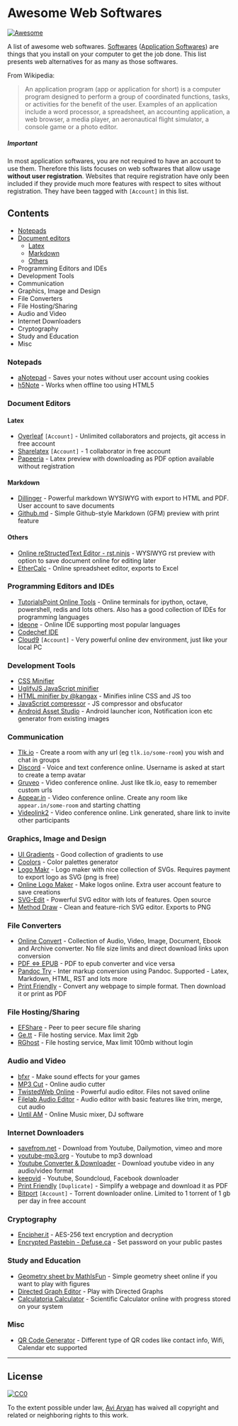# Awesome Web Softwares

[![Awesome](https://cdn.rawgit.com/sindresorhus/awesome/d7305f38d29fed78fa85652e3a63e154dd8e8829/media/badge.svg)](https://github.com/sindresorhus/awesome)

A list of awesome web softwares. 
[Softwares](https://en.wikipedia.org/wiki/Outline_of_software) ([Application Softwares](https://en.wikipedia.org/wiki/Application_software)) are things that you install on your computer to get the job done. This list presents web alternatives for as many as those softwares. 

From Wikipedia:

> An application program (app or application for short) is a computer program designed to perform a group of coordinated functions, tasks, or activities for the benefit of the user. Examples of an application include a word processor, a spreadsheet, an accounting application, a web browser, a media player, an aeronautical flight simulator, a console game or a photo editor.

##### Important

In most application softwares, you are not required to have an account to use them. Therefore this lists focuses on web softwares that allow usage **without user registration**.
Websites that require registration have only been included if they provide much more features with respect to sites without registration.
They have been tagged with `[Account]` in this list. 


## Contents

* [Notepads](#notepads)
* [Document editors](#document-editors)
	* [Latex](#latex)
	* [Markdown](#markdown)
	* [Others](#doc-eds-others)
* Programming Editors and IDEs
* Development Tools
* Communication
* Graphics, Image and Design
* File Converters
* File Hosting/Sharing
* Audio and Video
* Internet Downloaders
* Cryptography
* Study and Education
* Misc


### Notepads

* [aNotepad](https://anotepad.com/) - Saves your notes without user account using cookies
* [h5Note](http://h5note.com/) - Works when offline too using HTML5


### Document Editors

#### Latex

* [Overleaf](https://www.overleaf.com/) `[Account]` - Unlimited collaborators and projects, git access in free account 
* [Sharelatex](http://sharelatex.com/) `[Account]` - 1 collaborator in free account
* [Papeeria](https://papeeria.com/) - Latex preview with downloading as PDF option available without registration

#### Markdown

* [Dillinger](http://dillinger.io/) - Powerful markdown WYSIWYG with export to HTML and PDF. User account to save documents
* [Github.md](http://aviaryan.in/javascripts/github.md/) - Simple Github-style Markdown (GFM) preview with print feature

#### <a name="doc-eds-others"></a> Others

* [Online reStructedText Editor - rst.ninjs](http://rst.ninjs.org/) - WYSIWYG rst preview with option to save document online for editing later
* [EtherCalc](https://ethercalc.net/) - Online spreadsheet editor, exports to Excel



### Programming Editors and IDEs

* [TutorialsPoint Online Tools](https://www.tutorialspoint.com/codingground.htm) - Online terminals for ipython, octave, 
powershell, redis and lots others. Also has a good collection of IDEs for programming languages
* [Ideone](http://ideone.com/) - Online IDE supporting most popular languages
* [Codechef IDE](https://www.codechef.com/ide)
* [Cloud9](https://c9.io/) `[Account]`  - Very powerful online dev environment, just like your local PC


### Development Tools

* [CSS Minifier](http://cssminifier.com/)
* [UglifyJS JavaScript minifier](https://skalman.github.io/UglifyJS-online/)
* [HTML minifier by @kangax](https://kangax.github.io/html-minifier/) - Minifies inline CSS and JS too
* [JavaScript compressor](http://javascriptcompressor.com/) - JS compressor and obsfucator
* [Android Asset Studio](https://romannurik.github.io/AndroidAssetStudio/) - Android launcher icon, Notification icon etc generator from existing images


### Communication

* [Tlk.io](http://tlk.io/) - Create a room with any url (eg `tlk.io/some-room`) you wish and chat in groups
* [Discord](https://discordapp.com/) - Voice and text conference online. Username is asked at start to create a temp avatar
* [Gruveo](https://www.gruveo.com/) - Video conference online. Just like tlk.io, easy to remember custom urls
* [Appear.in](https://appear.in/) - Video conference online. Create any room like `appear.in/some-room` and starting chatting
* [Videolink2](https://videolink2.me/start) - Video conference online. Link generated, share link to invite other participants


### Graphics, Image and Design

* [UI Gradients](http://uigradients.com/) - Good collection of gradients to use
* [Coolors](https://coolors.co/) - Color palettes generator
* [Logo Makr](https://logomakr.com/) - Logo maker with nice collection of SVGs. Requires payment to export logo as SVG (png is free)
* [Online Logo Maker](http://www.onlinelogomaker.com/) - Make logos online. Extra user account feature to save creations
* [SVG-Edit](https://svg-edit.github.io/svgedit/releases/svg-edit-2.8.1/svg-editor.html) - Powerful SVG editor with lots of features. Open source
* [Method Draw](http://editor.method.ac/) - Clean and feature-rich SVG editor. Exports to PNG


### File Converters

* [Online Convert](http://www.online-convert.com/) - Collection of Audio, Video, Image, Document, Ebook and Archive converter. No file size limits and direct download links 
upon conversion
* [PDF <=> EPUB](http://pdfepub.com/) - PDF to epub converter and vice versa
* [Pandoc Try](https://pandoc.org/try/) - Inter markup conversion using Pandoc. Supported - Latex, Markdown, HTML, RST and lots more
* [Print Friendly](https://www.printfriendly.com/) - Convert any webpage to simple format. Then download it or print as PDF


### File Hosting/Sharing

* [EFShare](http://efshare.com/) - Peer to peer secure file sharing
* [Ge.tt](http://ge.tt/) - File hosting service. Max limit 2gb
* [RGhost](http://rgho.st/) - File hosting service, Max limit 100mb without login


### Audio and Video

* [bfxr](http://www.bfxr.net/) - Make sound effects for your games
* [MP3 Cut](http://mp3cut.net/) - Online audio cutter
* [TwistedWeb Online](https://twistedwave.com/online/) - Powerful audio editor. Files not saved online
* [Filelab Audio Editor](http://www.filelab.com/audio-editor) - Audio editor with basic features like trim, merge, cut audio
* [Until AM](http://mix.until.am/) - Online Music mixer, DJ software


### Internet Downloaders

* [savefrom.net](http://en.savefrom.net/) - Download from Youtube, Dailymotion, vimeo and more
* [youtube-mp3.org](http://www.youtube-mp3.org/) - Youtube to mp3 download
* [Youtube Converter & Downloader](https://www.onlinevideoconverter.com/video-converter) - Download youtube video in any audio/video format
* [keepvid](http://keepvid.com/) - Youtube, Soundcloud, Facebook downloader
* [Print Friendly](https://www.printfriendly.com/) `[Duplicate]` - Simplify a webpage and download it as PDF
* [Bitport](https://bitport.io/) `[Account]` - Torrent downloader online. Limited to 1 torrent of 1 gb per day in free account


### Cryptography

* [Encipher.it](https://encipher.it/) - AES-256 text encryption and decryption
* [Encrypted Pastebin - Defuse.ca](https://defuse.ca/pastebin.htm) - Set password on your public pastes


### Study and Education

* [Geometry sheet by MathIsFun](https://www.mathsisfun.com/geometry/drawing.html) - Simple geometry sheet online if you want to play with figures
* [Directed Graph Editor](http://bl.ocks.org/rkirsling/5001347) - Play with Directed Graphs
* [Calculatoria Calculator](http://www.calculatoria.com/) - Scientific Calculator online with progress stored on your system


### Misc

* [QR Code Generator](http://zxing.appspot.com/generator/) - Different type of QR codes like contact info, Wifi, Calendar etc supported


-----

## License

[![CC0](http://mirrors.creativecommons.org/presskit/buttons/88x31/svg/cc-zero.svg)](https://creativecommons.org/publicdomain/zero/1.0/)

To the extent possible under law, [Avi Aryan](http://aviaryan.in) has waived all copyright and related or neighboring rights to this work.
